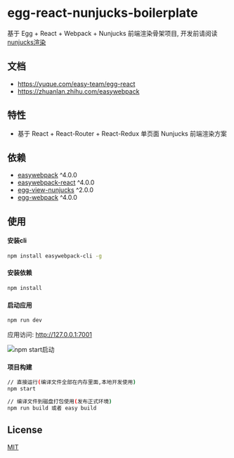 # egg-react-nunjucks-boilerplate

基于 Egg + React + Webpack + Nunjucks 前端渲染骨架项目, 开发前请阅读 [nunjucks渲染](https://www.yuque.com/easy-team/egg-react/html)

## 文档

- https://yuque.com/easy-team/egg-react
- https://zhuanlan.zhihu.com/easywebpack

## 特性

- 基于 React + React-Router + React-Redux 单页面 Nunjucks 前端渲染方案

## 依赖

- [easywebpack](https://github.com/hubcarl/easywebpack) ^4.0.0
- [easywebpack-react](https://github.com/hubcarl/easywebpack-react) ^4.0.0
- [egg-view-nunjucks](https://github.com/eggjs/egg-view-nunjucks) ^2.0.0
- [egg-webpack](https://github.com/hubcarl/egg-webpack) ^4.0.0

## 使用

#### 安装cli

```bash
npm install easywebpack-cli -g
```

#### 安装依赖

```bash
npm install
```

#### 启动应用

```bash
npm run dev
```

应用访问: http://127.0.0.1:7001


![npm start启动](https://github.com/hubcarl/egg-react-webpack-boilerplate/blob/master/docs/images/webpack.png)

#### 项目构建

```bash
// 直接运行(编译文件全部在内存里面,本地开发使用)
npm start

// 编译文件到磁盘打包使用(发布正式环境)
npm run build 或者 easy build
```

## License

[MIT](LICENSE)